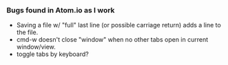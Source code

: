 ### Bugs found in Atom.io as I work

- Saving a file w/ "full" last line (or possible carriage return) adds a line to the file.
- cmd-w doesn't close "window" when no other tabs open in current window/view.
- toggle tabs by keyboard?
